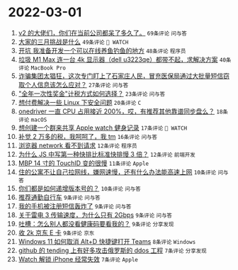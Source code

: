 # 2022-03-01

1. [v2 的大佬们，你们在当前公司都呆了多久了。](https://www.v2ex.com/t/837064) `69条评论` `问与答`
1. [大家的三月挑战是什么](https://www.v2ex.com/t/837055) `49条评论` ` WATCH`
1. [开坑 我准备开发一个可以在线养鱼钓鱼的地方](https://www.v2ex.com/t/837070) `48条评论` `程序员`
1. [垃圾 M1 Max 连一台 4k 显示器（dell u3223qe）都带不起，求解决方案](https://www.v2ex.com/t/837082) `40条评论` `MacBook Pro`
1. [诈骗集团太猖狂，这次专门盯上了石家庄人民，冒充医保局通过大批量短信窃取个人信息该怎么应对？](https://www.v2ex.com/t/837078) `27条评论` `问与答`
1. ["全年一次性奖金"计税方式如何选择？](https://www.v2ex.com/t/837056) `23条评论` `问与答`
1. [想付费解决一些 Linux 下安全问题](https://www.v2ex.com/t/837062) `20条评论` `C`
1. [onedriver 一直 CPU 占用接近 200%，哎，有推荐其他靠谱同步盘么？](https://www.v2ex.com/t/837046) `18条评论` `macOS`
1. [想创建一个群来共享 Apple watch 健身记录](https://www.v2ex.com/t/837102) `17条评论` ` WATCH`
1. [补觉 2 万多的税，我呵呵了，我 tm](https://www.v2ex.com/t/837090) `16条评论` `问与答`
1. [浏览器 network 看不到请求](https://www.v2ex.com/t/837092) `12条评论` `程序员`
1. [为什么 JS 中写第一种快排比标准快排慢 3 倍？](https://www.v2ex.com/t/837047) `12条评论` `前端开发`
1. [MBP 14 寸的 TouchID 变的很慢](https://www.v2ex.com/t/837058) `11条评论` `Apple`
1. [住的公寓不让自己拉网线，嫌网速慢，还有什么办法能高速上网](https://www.v2ex.com/t/837075) `10条评论` `问与答`
1. [你们都是如何递增版本号的？](https://www.v2ex.com/t/837048) `10条评论` `问与答`
1. [推荐通勤自行车](https://www.v2ex.com/t/837087) `9条评论` `问与答`
1. [我的手机被注册短信轰炸了](https://www.v2ex.com/t/837083) `9条评论` `问与答`
1. [关于雷电 3 传输速度，为什么只有 2Gbps](https://www.v2ex.com/t/837071) `9条评论` `问与答`
1. [吐槽：怎么别人都没看健康码要看我的？](https://www.v2ex.com/t/837060) `9条评论` `分享发现`
1. [收 2k 京东 E 卡](https://www.v2ex.com/t/837053) `9条评论` `京东`
1. [Windows 11 如何取消 Alt+D 快捷键打开 Teams](https://www.v2ex.com/t/837085) `8条评论` `Windows`
1. [github 的 tending 上有好多攻击俄罗斯的 ddos 工程](https://www.v2ex.com/t/837112) `7条评论` `分享发现`
1. [Watch 解锁 iPhone 经常失效](https://www.v2ex.com/t/837080) `7条评论` `Apple`
